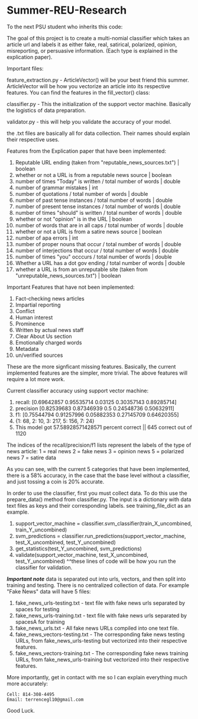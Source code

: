 # Summer-REU-Research
To the next PSU student who inherits this code:

The goal of this project is to create a multi-nomial classifier which takes an article url and labels it as either fake, real, satirical, polarized, opinion, misreporting, or persuasive information. (Each type is explained in the explication paper).

Important files:

feature_extraction.py - ArticleVector() will be your best friend this summer. ArticleVector will be how you vectorize an article into its respective features. You can find the features in the fill_vector() class:

classifier.py - This the initialization of the support vector machine. Basically the logistics of data preparation.

validator.py - this will help you validate the accuracy of your model. 

the .txt files are basically all for data collection. Their names should explain their respective uses. 


Features from the Explication paper that have been implemented:
1. Reputable URL ending (taken from "reputable_news_sources.txt") | boolean
2. whether or not a URL is from a reputable news source | boolean
3. number of times "Today" is written / total number of words | double
4. number of grammar mistakes | int
5. number of quotations / total number of words | double
6. number of past tense instances / total number of words | double 
7. number of present tense instances / total number of words | double
8. number of times "should" is written / total number of words | double
9. whether or not "opinion" is in the URL | boolean
10. number of words that are in all caps / total number of words | double
11. whether or not a URL is from a satire news source | boolean
12. number of apa errors | int
13. number of proper nouns that occur / total number of words | double
14. number of interjections that occur / total number of words | double
15. number of times "you" occcurs / total number of words | double
16. Whether a URL has a dot gov ending / total number of words | double
17. whether a URL is from an unreputable site (taken from "unreputable_news_sources.txt") | boolean

Important Features that have not been implemented:
1. Fact-checking news articles
2. Impartial reporting
3. Conflict
4. Human interest
5. Prominence 
6. Written by actual news staff
7. Clear About Us section
8. Emotionally charged words
9. Metadata
10. un/verified sources

These are the more signficant missing features. Basically, the current implemented features are the simpler, more trivial. The above features will require a lot more work.

Current classifier accuracy using support vector machine:
1. recall: [0.69642857 0.95535714 0.03125    0.30357143 0.89285714]
2. precision [0.82539683 0.87346939 0.5        0.24548736 0.50632911]
3. f1: [0.75544794 0.91257996 0.05882353 0.27145709 0.64620355]
4. {1: 68, 2: 10, 3: 217, 5: 156, 7: 24}
5. This model got 57.58928571428571 percent correct || 645 correct out of  1120

The indices of the recall/precision/f1 lists represent the labels of the type of news article:
1 = real news
2 = fake news
3 = opinion news
5 = polarized news
7 = satire data

As you can see, with the current 5 categories that have been implemented, there is a 58% accuracy, in the case that the base level without a classifier, and just tossing a coin is 20%
accurate. 

In order to use the classifier, first you must collect data. To do this use the prepare_data() method from classifier.py. The input is a dictionary with data text files as keys and their corresponding labels. see training_file_dict as an example. 

1. support_vector_machine = classifier.svm_classifier(train_X_uncombined, train_Y_uncombined)
2. svm_predictions = classifier.run_predictions(support_vector_machine, test_X_uncombined, test_Y_uncombined)
3. get_statistics(test_Y_uncombined, svm_predictions)
4. validate(support_vector_machine, test_X_uncombined, test_Y_uncombined)
^^these lines of code will be how you run the classifier for validation. 

***Important note***
data is separated out into urls, vectors, and then split into training and testing. There is no centralized collection of data. For example "Fake News" data will have 5 files:

1. fake_news_urls-testing.txt - text file with fake news urls separated by spaces for testing 
2. fake_news_urls-training.txt - text file with fake news urls separated by spacesA for training
3. fake_news_urls.txt - All fake news URLs compiled into one text file.
4. fake_news_vectors-testing.txt - The corresponding fake news testing URLs, from fake_news_urls-testing but vectorized into their respective features.
5. fake_news_vectors-training.txt - The corresponding fake news training URLs, from fake_news_urls-training but vectorized into their respective features.


More importantly, get in contact with me so I can explain everything much more accurately:

````
Cell: 814-308-4495
Email: terrencegl10@gmail.com
````

Good Luck.


